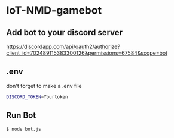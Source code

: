 # IoT-NMD-gamebot

## Add bot to your discord server
https://discordapp.com/api/oauth2/authorize?client_id=702489115383300126&permissions=67584&scope=bot

## .env
don't forget to make a .env file
```sh
DISCORD_TOKEN=Yourtoken
```
## Run Bot
```sh
$ node bot.js
```
